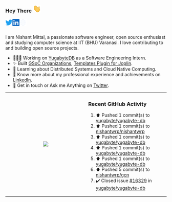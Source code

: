 ### Hey There <img src="./assets/wave.gif" width="25px">
<a href="http://urls.nishantwrp.com/github-to-twitter" target="_blank">
  <img align="left" alt="Nishant's Twitter" width="22px" src="./assets/twitter.svg" />
</a>
<a href="http://urls.nishantwrp.com/github-to-linkedin" target="_blank">
  <img align="left" alt="Nishant's LinkedIn" width="22px" src="./assets/linkedin.svg" />
</a>
<a href="http://urls.nishantwrp.com/github-to-site" target="_blank">
  <img align="left" alt="Nishant's Site" width="22px" src="./assets/globe.svg" />
</a>
<br /><br />

I am Nishant Mittal, a passionate software engineer, open source enthusiast and studying computer science at IIT (BHU) Varanasi. I love contributing to and building open source projects.

- 👨🏽‍💻 Working on [YugabyteDB](https://www.github.com/yugabyte) as a Software Engineering Intern.
- ✨ Built [GSoC Organizations](https://www.gsocorganizations.dev/), [Templates Plugin for Joplin](https://github.com/joplin/plugin-templates).
- 🌱 Learning about Distributed Systems and Cloud Native Computing.
- 🚀 Know more about my professional experience and achievements on [LinkedIn](http://urls.nishantwrp.com/github-to-linkedin).
- 💬 Get in touch or Ask me Anything on [Twitter](http://urls.nishantwrp.com/github-to-twitter).

<table><tr>
<td valign="center" width="50%"><div align="center">

<a href="http://urls.nishantwrp.com/github-to-twitter"><img src="https://gtce.itsvg.in/api?username=nishantwrp&theme=transparent&response=true&border=false&time=true&icon=default" style="height:100%"/></a>

</div></td>

<td valign="top" width="50%">

### Recent GitHub Activity
<!--RECENT_ACTIVITY:start-->
1. ⬆️ Pushed 1 commit(s) to [yugabyte/yugabyte-db](https://github.com/yugabyte/yugabyte-db)<br>
2. ⬆️ Pushed 1 commit(s) to [nishantwrp/nishantwrp](https://github.com/nishantwrp/nishantwrp)<br>
3. ⬆️ Pushed 1 commit(s) to [yugabyte/yugabyte-db](https://github.com/yugabyte/yugabyte-db)<br>
4. ⬆️ Pushed 1 commit(s) to [yugabyte/yugabyte-db](https://github.com/yugabyte/yugabyte-db)<br>
5. ⬆️ Pushed 1 commit(s) to [yugabyte/yugabyte-db](https://github.com/yugabyte/yugabyte-db)<br>
6. ⬆️ Pushed 5 commit(s) to [nishantwrp/gcn](https://github.com/nishantwrp/gcn)<br>
7. ✔️ Closed issue [#16329](https://github.com/yugabyte/yugabyte-db/issues/16329) in [yugabyte/yugabyte-db](https://github.com/yugabyte/yugabyte-db)<br>
<!--RECENT_ACTIVITY:end-->

</td>
</tr></table>
